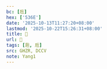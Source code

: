 ```yaml
---
bc: [卮]
hex: ['536E']
date: '2025-10-13T11:27:20+08:00'
lastmod: '2025-10-22T15:26:31+08:00'
title: 󰗅
url: 󰗅
tags: [巵, 卮]
src: GHZR, DCCV
note: Yang1
---
```


